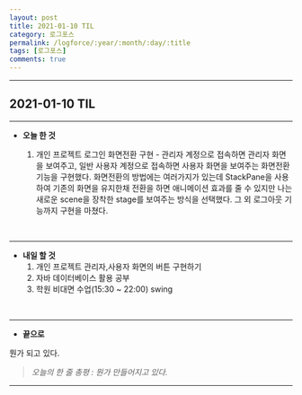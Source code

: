 ```yaml
---
layout: post
title: 2021-01-10 TIL
category: 로그포스
permalink: /logforce/:year/:month/:day/:title
tags: [로그포스]
comments: true
---
```


---

## 2021-01-10 TIL

---

- **오늘 한 것**

  1. 개인 프로젝트 로그인 화면전환 구현 - 관리자 계정으로 접속하면 관리자 화면을 보여주고, 일반 사용자 계정으로 접속하면 사용자 화면을 보여주는 화면전환 기능을 구현했다. 화면전환의 방법에는 여러가지가 있는데 StackPane을 사용하여 기존의 화면을 유지한채 전환을 하면 애니메이션 효과를 줄 수 있지만 나는 새로운 scene을 장착한 stage를 보여주는 방식을 선택했다. 그 외 로그아웃 기능까지 구현을 마쳤다.

  
<br>

---

- **내일 할 것**
  1. 개인 프로젝트 관리자,사용자 화면의 버튼 구현하기
  2. 자바 데이터베이스 활용 공부
  3. 학원 비대면 수업(15:30 ~ 22:00) swing

<br>

---

- **끝으로**

뭔가 되고 있다.

> _오늘의 한 줄 총평 : 뭔가 만들어지고 있다._

---
